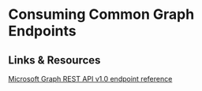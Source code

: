 # Consuming Common Graph Endpoints 

## Links & Resources

[Microsoft Graph REST API v1.0 endpoint reference](https://learn.microsoft.com/en-us/graph/api/overview?view=graph-rest-1.0)